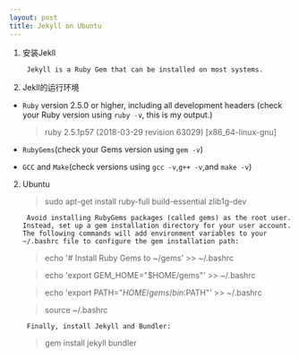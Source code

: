 ```yaml
---
layout: post
title: Jekyll on Ubuntu
---
```


1. 安装Jekll

        Jekyll is a Ruby Gem that can be installed on most systems.

2. Jekll的运行环境

* `Ruby` version 2.5.0 or higher, including all development headers (check your Ruby version using `ruby -v`, this is my output.)
    > ruby 2.5.1p57 (2018-03-29 revision 63029) [x86_64-linux-gnu]
 
* `RubyGems`(check your Gems version using `gem -v`)

* `GCC` and `Make`(check versions using `gcc -v`,`g++ -v`,and `make -v`)


2. Ubuntu

    >sudo apt-get install ruby-full build-essential zlib1g-dev

        Avoid installing RubyGems packages (called gems) as the root user. Instead, set up a gem installation directory for your user account. The following commands will add environment variables to your ~/.bashrc file to configure the gem installation path:

    >echo '# Install Ruby Gems to ~/gems' >> ~/.bashrc

    >echo 'export GEM_HOME="$HOME/gems"' >> ~/.bashrc

    >echo 'export PATH="$HOME/gems/bin:$PATH"' >> ~/.bashrc

    >source ~/.bashrc

        Finally, install Jekyll and Bundler:
    >gem install jekyll bundler
